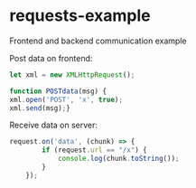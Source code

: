 # requests-example
Frontend and backend communication example


Post data on frontend:
```js
let xml = new XMLHttpRequest();

function POSTdata(msg) {
xml.open('POST', 'x', true);
xml.send(msg);}
```


Receive data on server:
```js
request.on('data', (chunk) => {
        if (request.url == "/x") {
            console.log(chunk.toString());
        }
    });
```
